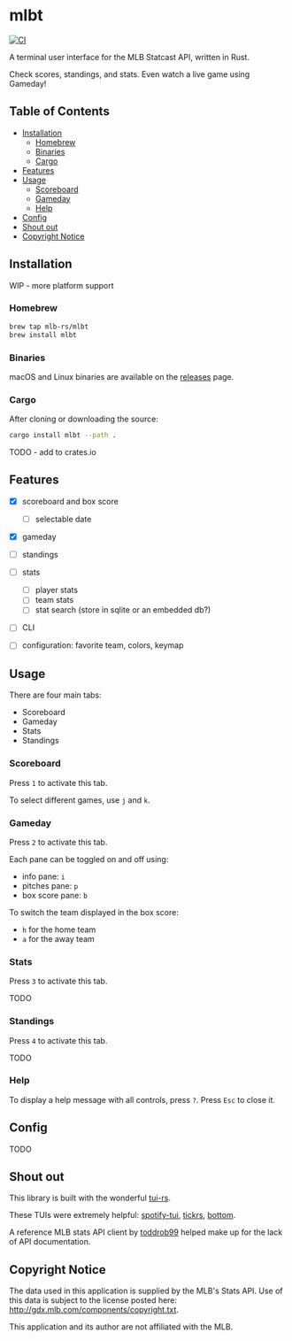# mlbt

[![CI](https://github.com/andschneider/mlbt/actions/workflows/ci.yml/badge.svg?event=push)](https://github.com/andschneider/mlbt/actions/workflows/ci.yml)

A terminal user interface for the MLB Statcast API, written in Rust.

Check scores, standings, and stats. Even watch a live game using Gameday!

## Table of Contents

- [Installation](#installation)
  - [Homebrew](#homebrew)
  - [Binaries](#binaries)
  - [Cargo](#cargo)
- [Features](#features)
- [Usage](#usage)
  - [Scoreboard](#scoreboard)
  - [Gameday](#gameday)
  - [Help](#help)
- [Config](#config)
- [Shout out](#shout-out)
- [Copyright Notice](#copyright-notice)

## Installation

WIP - more platform support

### Homebrew

```bash
brew tap mlb-rs/mlbt
brew install mlbt
```

### Binaries

macOS and Linux binaries are available on the [releases](https://github.com/mlb-rs/mlbt/releases) page.

### Cargo

After cloning or downloading the source:

```bash
cargo install mlbt --path .
```

TODO - add to crates.io

## Features

- [X] scoreboard and box score
  - [ ] selectable date

- [X] gameday

- [ ] standings

- [ ] stats
  - [ ] player stats
  - [ ] team stats
  - [ ] stat search (store in sqlite or an embedded db?)

- [ ] CLI
- [ ] configuration: favorite team, colors, keymap

## Usage

There are four main tabs:

- Scoreboard
- Gameday
- Stats
- Standings

### Scoreboard

Press `1` to activate this tab.

To select different games, use `j` and `k`.

### Gameday

Press `2` to activate this tab.

Each pane can be toggled on and off using:

- info pane: `i`
- pitches pane: `p`
- box score pane: `b`

To switch the team displayed in the box score:

- `h` for the home team
- `a` for the away team

### Stats

Press `3` to activate this tab.

TODO

### Standings

Press `4` to activate this tab.

TODO

### Help

To display a help message with all controls, press `?`. Press `Esc` to close it.

## Config

TODO

## Shout out

This library is built with the wonderful
[tui-rs](https://github.com/fdehau/tui-rs).

These TUIs were extremely helpful:
[spotify-tui](https://github.com/Rigellute/spotify-tui),
[tickrs](https://github.com/tarkah/tickrs),
[bottom](https://github.com/ClementTsang/bottom).

A reference MLB stats API client by
[toddrob99](https://github.com/toddrob99/MLB-StatsAPI) helped make up for the
lack of API documentation.

## Copyright Notice

The data used in this application is supplied by the MLB's Stats API. Use of
this data is subject to the license posted here:
http://gdx.mlb.com/components/copyright.txt.

This application and its author are not affiliated with the MLB.